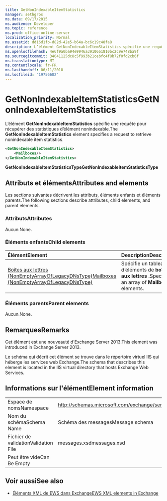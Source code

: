 ```yaml
---
title: GetNonIndexableItemStatistics
manager: sethgros
ms.date: 09/17/2015
ms.audience: Developer
ms.topic: reference
ms.prod: office-online-server
localization_priority: Normal
ms.assetid: dd16d1fb-d82d-42e5-b64a-bc6c19c48fa8
description: L’élément GetNonIndexableItemStatistics spécifie une requête pour récupérer des statistiques d’élément nonindexable.
ms.openlocfilehash: 4e6f9a0ba94e9946a3910661810bc2c9e748ba9f
ms.sourcegitcommit: 34041125dc8c5f993b21cebfc4f8b72f0fd2cb6f
ms.translationtype: MT
ms.contentlocale: fr-FR
ms.lasthandoff: 06/11/2018
ms.locfileid: "19756682"
---
```

# <a name="getnonindexableitemstatistics"></a><span data-ttu-id="dc4d9-103">GetNonIndexableItemStatistics</span><span class="sxs-lookup"><span data-stu-id="dc4d9-103">GetNonIndexableItemStatistics</span></span>

<span data-ttu-id="dc4d9-104">L’élément **GetNonIndexableItemStatistics** spécifie une requête pour récupérer des statistiques d’élément nonindexable.</span><span class="sxs-lookup"><span data-stu-id="dc4d9-104">The **GetNonIndexableItemStatistics** element specifies a request to retrieve nonindexable item statistics.</span></span> 
  
```XML
<GetNonIndexableItemStatistics>
    <Mailboxes/>
</GetNonIndexableItemStatistics>
```

 <span data-ttu-id="dc4d9-105">**GetNonIndexableItemStatisticsType**</span><span class="sxs-lookup"><span data-stu-id="dc4d9-105">**GetNonIndexableItemStatisticsType**</span></span>
## <a name="attributes-and-elements"></a><span data-ttu-id="dc4d9-106">Attributs et éléments</span><span class="sxs-lookup"><span data-stu-id="dc4d9-106">Attributes and elements</span></span>

<span data-ttu-id="dc4d9-107">Les sections suivantes décrivent les attributs, éléments enfants et éléments parents.</span><span class="sxs-lookup"><span data-stu-id="dc4d9-107">The following sections describe attributes, child elements, and parent elements.</span></span>
  
### <a name="attributes"></a><span data-ttu-id="dc4d9-108">Attributs</span><span class="sxs-lookup"><span data-stu-id="dc4d9-108">Attributes</span></span>

<span data-ttu-id="dc4d9-109">Aucun.</span><span class="sxs-lookup"><span data-stu-id="dc4d9-109">None.</span></span>
  
### <a name="child-elements"></a><span data-ttu-id="dc4d9-110">Éléments enfants</span><span class="sxs-lookup"><span data-stu-id="dc4d9-110">Child elements</span></span>

|<span data-ttu-id="dc4d9-111">**Élément**</span><span class="sxs-lookup"><span data-stu-id="dc4d9-111">**Element**</span></span>|<span data-ttu-id="dc4d9-112">**Description**</span><span class="sxs-lookup"><span data-stu-id="dc4d9-112">**Description**</span></span>|
|:-----|:-----|
|[<span data-ttu-id="dc4d9-113">Boîtes aux lettres (NonEmptyArrayOfLegacyDNsType)</span><span class="sxs-lookup"><span data-stu-id="dc4d9-113">Mailboxes (NonEmptyArrayOfLegacyDNsType)</span></span>](mailboxes-nonemptyarrayoflegacydnstype.md) <br/> |<span data-ttu-id="dc4d9-114">Spécifie un tableau d’éléments de **boîte aux lettres** .</span><span class="sxs-lookup"><span data-stu-id="dc4d9-114">Specifies an array of **Mailbox** elements.</span></span>  <br/> |
   
### <a name="parent-elements"></a><span data-ttu-id="dc4d9-115">Éléments parents</span><span class="sxs-lookup"><span data-stu-id="dc4d9-115">Parent elements</span></span>

<span data-ttu-id="dc4d9-116">Aucun.</span><span class="sxs-lookup"><span data-stu-id="dc4d9-116">None.</span></span>
  
## <a name="remarks"></a><span data-ttu-id="dc4d9-117">Remarques</span><span class="sxs-lookup"><span data-stu-id="dc4d9-117">Remarks</span></span>

<span data-ttu-id="dc4d9-118">Cet élément est une nouveauté d'Exchange Server 2013.</span><span class="sxs-lookup"><span data-stu-id="dc4d9-118">This element was introduced in Exchange Server 2013.</span></span>
  
<span data-ttu-id="dc4d9-119">Le schéma qui décrit cet élément se trouve dans le répertoire virtuel IIS qui héberge les services web Exchange.</span><span class="sxs-lookup"><span data-stu-id="dc4d9-119">The schema that describes this element is located in the IIS virtual directory that hosts Exchange Web Services.</span></span>
  
## <a name="element-information"></a><span data-ttu-id="dc4d9-120">Informations sur l'élément</span><span class="sxs-lookup"><span data-stu-id="dc4d9-120">Element information</span></span>

|||
|:-----|:-----|
|<span data-ttu-id="dc4d9-121">Espace de noms</span><span class="sxs-lookup"><span data-stu-id="dc4d9-121">Namespace</span></span>  <br/> |http://schemas.microsoft.com/exchange/services/2006/messages  <br/> |
|<span data-ttu-id="dc4d9-122">Nom du schéma</span><span class="sxs-lookup"><span data-stu-id="dc4d9-122">Schema Name</span></span>  <br/> |<span data-ttu-id="dc4d9-123">Schéma des messages</span><span class="sxs-lookup"><span data-stu-id="dc4d9-123">Message schema</span></span>  <br/> |
|<span data-ttu-id="dc4d9-124">Fichier de validation</span><span class="sxs-lookup"><span data-stu-id="dc4d9-124">Validation File</span></span>  <br/> |<span data-ttu-id="dc4d9-125">messages.xsd</span><span class="sxs-lookup"><span data-stu-id="dc4d9-125">messages.xsd</span></span>  <br/> |
|<span data-ttu-id="dc4d9-126">Peut être vide</span><span class="sxs-lookup"><span data-stu-id="dc4d9-126">Can Be Empty</span></span>  <br/> ||
   
## <a name="see-also"></a><span data-ttu-id="dc4d9-127">Voir aussi</span><span class="sxs-lookup"><span data-stu-id="dc4d9-127">See also</span></span>



- [<span data-ttu-id="dc4d9-128">Éléments XML de EWS dans Exchange</span><span class="sxs-lookup"><span data-stu-id="dc4d9-128">EWS XML elements in Exchange</span></span>](ews-xml-elements-in-exchange.md)

